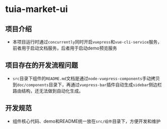 # tuia-market-ui

## 项目介绍
* 本项目运行时通过`concurrently`同时开启`vuepress`和`vue-cli-service`服务，前者用于启动文档服务，后者用于启动demo预览服务

## 项目存在的开发流程问题
* `src`目录下组件的`README.md`文档是通过`node-vuepress-components`手动拷贝到`doc/components`目录下，再通过`vuepress-bar`插件自动生成`sidebar`侧边栏路由结构，还无法做到自动化生成。

## 开发规范
* 组件核心代码、demo和README统一放在`src/组件`目录下，方便开发和维护
